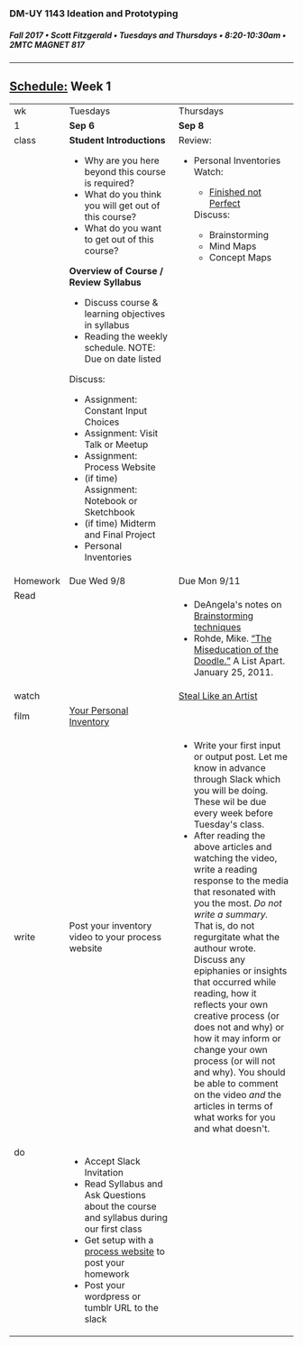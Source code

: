 ### DM-UY 1143 Ideation and Prototyping
##### Fall 2017 • Scott Fitzgerald • Tuesdays and Thursdays • 8:20-10:30am • 2MTC MAGNET 817

---
## [Schedule:](schedule.md) Week 1


<table>
<tr>
<td>wk</td>
<td>Tuesdays</td>
<td>Thursdays</td>
</tr>
<tr>
  <td valign="top">1</td>
  <td valign="top" width="48%"><strong>Sep 6</strong></td>
  <td valign="top" width="48%"><strong>Sep 8</strong></td>
</tr>
<tr>
<td valign="top">class</td>
<td valign="top">
<strong>Student Introductions</strong><br>
<ul>
<li>Why are you here beyond this course is required?</li>
<li>What do you think you will get out of this course?</li>
<li>What do you want to get out of this course?</li>
</ul>
<strong>Overview of Course / Review Syllabus</strong>
<ul>

 <li>Discuss course &amp; learning objectives in syllabus</li>
 <li>Reading the weekly schedule. NOTE: Due on date listed</li>
</ul>
Discuss:
<ul>
<li>Assignment: Constant Input Choices</li>
<li>Assignment: Visit Talk or Meetup</li>
<li>Assignment: Process Website</li>
<li>(if time) Assignment: Notebook or Sketchbook
<li>(if time) Midterm and Final Project
<li>Personal Inventories</li>
</ul>
</td>

<!-- 2nd column class -->
<td valign="top" width="48%">
Review:
<ul>
<li>Personal Inventories</li>
Watch:
<ul>
<li><a href="https://www.youtube.com/watch?v=lRtV-ugIT0k">Finished not Perfect</a></li>
</ul>
Discuss:
  <ul>
  <li>Brainstorming
  <li>Mind Maps
  <li>Concept Maps
  </ul>
</td>

</tr>

<!-- Homework -->
<tr>
  <td valign="top">Homework</td>
  <td>Due  Wed  9/8</td>
  <td>Due  Mon  9/11</td>
</tr>

<!-- read -->
<tr><td valign="top">Read</td>
<td></td>
<td> <ul>
<li>DeAngela's notes on <a href="http://teaching.polishedsolid.com/ip/mod2/content/index.html"> Brainstorming techniques</a>
    <li>Rohde, Mike. <a href="http://www.alistapart.com/articles/sketching-the-visual-thinking-power-tool/>“Sketching: the Visual Thinking Power Tool.”</a> A List Apart. January 25, 2011.</li>
    <li>Brown, Sunni. <a href="http://www.alistapart.com/articles/the-miseducation-of-the-doodle/">“The Miseducation of the Doodle.”</a> A List Apart. January 25, 2011.</li>


</ul>
</td>
</tr>

<!-- watch -->
<tr>
  <td valign="top">watch</td>
  <td></td>
  <td><a href="https://www.youtube.com/watch?v=oww7oB9rjgw">Steal Like an Artist</a></td>
</tr>


<!-- film -->
<tr>
<td>film</td>
<td><a href="personal_inventory.md">Your Personal Inventory</a></td>
<td></td>
</tr>

<!-- write -->
<tr>
<td>write</td>
<td>Post your inventory video to your process website</td>
<td><ul><li>Write your first input or output post. Let me know in advance through Slack which you will be doing. These wil be due every week before Tuesday's class.</li>
<li>After reading the above articles and watching the video, write a reading response to the media that resonated with you the most. <i>Do not write a summary.</i> That is, do not regurgitate what the authour wrote. Discuss any epiphanies or insights that occurred while reading, how it reflects your own creative process (or does not and why) or how it may inform or change your own process (or will not and why).  You should be able to comment on the video <i>and</i> the articles in terms of what works for you and what doesn't.</li>
</ul>
</td>
</tr>

<!-- do -->
<tr>
  <td valign="top">do</td>
  <td>
  <ul>
  <li>Accept Slack Invitation</li>
  <li>Read Syllabus and Ask Questions about the course and syllabus during our first class</li>
  <li>Get setup with a <a href="process_website.md">process website</a> to post your homework</li>
  <li>Post your wordpress or tumblr URL to the slack</li>
  </ul></td>
  <td >

  
  </td>
</table>
